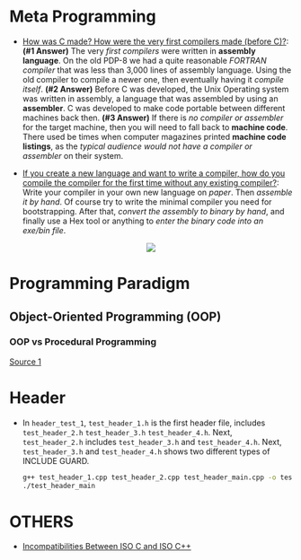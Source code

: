 # Meta Programming
* [How was C made? How were the very first compilers made (before C)?](https://www.quora.com/How-was-C-made-How-were-the-very-first-compilers-made-before-C-For-writing-the-code-in-C-they-require-IDE-On-which-language-was-that-IDE-during-the-development-of-C-made-from): **(#1 Answer)** The very *first compilers* were written in **assembly language**. On the old PDP-8 we had a quite reasonable *FORTRAN compiler* that was less than 3,000 lines of assembly language. Using the old compiler to compile a newer one, then eventually having it *compile itself*. **(#2 Answer)** Before C was developed, the Unix Operating system was written in assembly, a language that was assembled by using an **assembler**. C was developed to make code portable between different machines back then. **(#3 Answer)** If there is *no compiler or assembler* for the target machine, then you will need to fall back to **machine code**. There used be times when computer magazines printed **machine code listings**, as the *typical audience would not have a compiler or assembler* on their system.

* [If you create a new language and want to write a compiler, how do you compile the compiler for the first time without any existing compiler?](https://www.quora.com/How-was-C-made-How-were-the-very-first-compilers-made-before-C-For-writing-the-code-in-C-they-require-IDE-On-which-language-was-that-IDE-during-the-development-of-C-made-from): Write your compiler in your own new language on *paper*. Then *assemble it by hand*. Of course try to write the minimal compiler you need for bootstrapping. After that, *convert the assembly to binary by hand*, and finally use a Hex tool or anything to *enter the binary code into an exe/bin file*.

<p align="center">
  <img src="https://qph.cf2.quoracdn.net/main-qimg-f7d3982d3ccf23769e067da61bacc738-pjlq">
</p>


# Programming Paradigm

## Object-Oriented Programming (OOP)

### OOP vs Procedural Programming
[Source 1](https://teamtreehouse.com/community/when-to-use-oop-over-procedural-coding)

# Header
* In `header_test_1`, `test_header_1.h` is the first header file, includes `test_header_2.h` `test_header_3.h` `test_header_4.h`. Next, `test_header_2.h` includes `test_header_3.h` and `test_header_4.h`. Next, `test_header_3.h` and `test_header_4.h` shows two different types of INCLUDE GUARD.
  ```sh
  g++ test_header_1.cpp test_header_2.cpp test_header_main.cpp -o test_header_main
  ./test_header_main
  ```
  
# OTHERS

* [Incompatibilities Between ISO C and ISO C++](http://david.tribble.com/text/cdiffs.htm)
